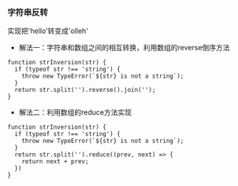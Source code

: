 ### 字符串反转
实现把'hello'转变成'olleh'
- 解法一：字符串和数组之间的相互转换，利用数组的reverse倒序方法
```
function strInversion(str) {
  if (typeof str !== 'string') {
    throw new TypeError(`${str} is not a string`);
  }
  return str.split('').reverse().join('');
}
```
- 解法二：利用数组的reduce方法实现
```
function strInversion(str) {
  if (typeof str !== 'string') {
    throw new TypeError(`${str} is not a string`);
  }
  return str.split('').reduce((prev, next) => {
    return next + prev;
  })
}
```  